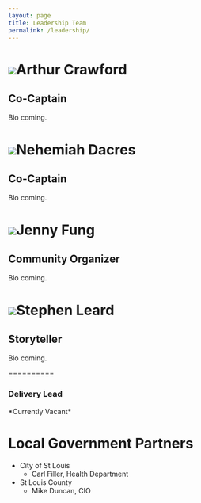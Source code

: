 ```yaml
---
layout: page
title: Leadership Team
permalink: /leadership/
---
```


<img class="profile placeholder" src="https://avatars0.githubusercontent.com/u/5983880">Arthur Crawford  
==========  
<h2>Co-Captain</h2>  
Bio coming.  
  
<img class="profile placeholder" src="https://avatars0.githubusercontent.com/u/5983880">Nehemiah Dacres  
==========  
<h2>Co-Captain</h2>  
Bio coming.  
  
<img class="profile placeholder" src="https://avatars0.githubusercontent.com/u/5983880">Jenny Fung  
==========  
<h2>Community Organizer</h2>  
Bio coming.  
  
<img class="profile placeholder" src="https://avatars0.githubusercontent.com/u/5983880">Stephen Leard  
==========  
<h2>Storyteller</h2>  
Bio coming.  

<!--<img class="profile placeholder" src="https://avatars0.githubusercontent.com/u/5983880">-->  
==========  
<h3>Delivery Lead</h3>  
*Currently Vacant*  
  
Local Government Partners  
==========  
* City of St Louis  
  - Carl Filler, Health Department  
* St Louis County  
  - Mike Duncan, CIO  
